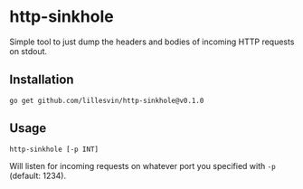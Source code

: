 # http-sinkhole

Simple tool to just dump the headers and bodies of incoming HTTP requests on stdout.

## Installation

```
go get github.com/lillesvin/http-sinkhole@v0.1.0
```

## Usage

```
http-sinkhole [-p INT]
```

Will listen for incoming requests on whatever port you specified with `-p` (default: 1234).

